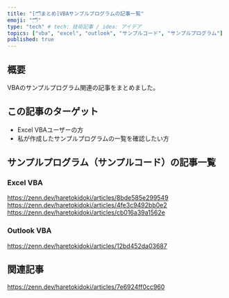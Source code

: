 ```yaml
---
title: "[🗂まとめ]VBAサンプルプログラムの記事一覧"
emoji: "🗂"
type: "tech" # tech: 技術記事 / idea: アイデア
topics: ["vba", "excel", "outlook", "サンプルコード", "サンプルプログラム"]
published: true
---
```

## 概要
VBAのサンプルプログラム関連の記事をまとめました。

## この記事のターゲット
- Excel VBAユーザーの方
- 私が作成したサンプルプログラムの一覧を確認したい方

## サンプルプログラム（サンプルコード）の記事一覧
### Excel VBA
https://zenn.dev/haretokidoki/articles/8bde585e299549
https://zenn.dev/haretokidoki/articles/4fe3c9492bb0e2
https://zenn.dev/haretokidoki/articles/cb016a39a1562e
### Outlook VBA
https://zenn.dev/haretokidoki/articles/12bd452da03687

## 関連記事
https://zenn.dev/haretokidoki/articles/7e6924ff0cc960
